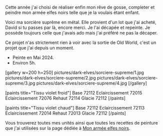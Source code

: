 
Cette année j'ai choisi de réaliser enfin mon rêve de gosse,
completer et peindre mon armée elfes noirs telle que je la voulais étant enfant.

Voici ma sorcière suprême en métal.
Elle provient d'un lot que j'ai acheté, David si tu passes par là, encore merci.
Je l'ai décapée et repeinte.
Je possède toujours celle que j'avais ado mais j'ai préféré ne pas la décaper.

Ce projet n'as strictement rien à voir avec la sortie de Old World, c'est un projet que j'ai depuis un moment.

* Peinte en Mai 2024.
* Environ 5h.

[gallery w=200 h=250]
pictures/dark-elves/sorciere-supreme/1.jpg
pictures/dark-elves/sorciere-supreme/2.jpg
pictures/dark-elves/sorciere-supreme/3.jpg
pictures/dark-elves/sorciere-supreme/4.jpg
[/gallery]

[paints title="Tissu violet froid"]
Base	72112
Eclaircissement	72015
Eclaircissement	72076
Rehaut	72114
Glacie	72112
[/paints]

[paints title="Tissu violet chaud"]
Base	72112
Eclaircissement	72113
Eclaircissement	72014
Rehaut	72013
Glacie	72112
[/paints]

Vous trouverez toutes mes unités ainsi que toutes les recettes de peinture que j'ai utilisées
sur la page dédiée à [Mon armée elfes noirs](2024/armee-elfes-noirs.html).

